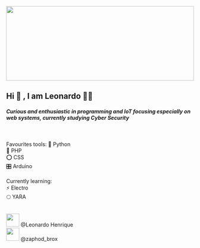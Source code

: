 

  <img src="https://user-images.githubusercontent.com/68018921/112022885-747d3680-8b11-11eb-847a-5bbed1371eee.png" width="100%" height="200px">


<h2>Hi 👋 , I am Leonardo 👨‍💻 </h2> 


<h5><p>Curious and enthusiastic in programming and IoT focusing especially on web systems, currently studying Cyber Security</p></h5>
<br>

Favourites tools:
🐍 Python
<br>
🐘 PHP
<br>
⭕ CSS
<br>
🎛 Arduino
<br><br>
Currently learning:
<br>
⚡ Electro
<br>
🌕 YARA
<br>
<br>

<a href="https://www.linkedin.com/in/leonardo-henrique-125719197"><img src="https://user-images.githubusercontent.com/68018921/112025280-c757ed80-8b13-11eb-8b22-eda4cabed383.png" width="35px" height="35px"></a> @Leonardo Henrique
    <br>
<a href="https://instagram.com/zaphod_brox?igshid=1v81jcx0tijb6"><img src="https://user-images.githubusercontent.com/68018921/112025869-641a8b00-8b14-11eb-8f14-c35521b0dcc8.png" width="35px" height="35px"></a> @zaphod_brox
